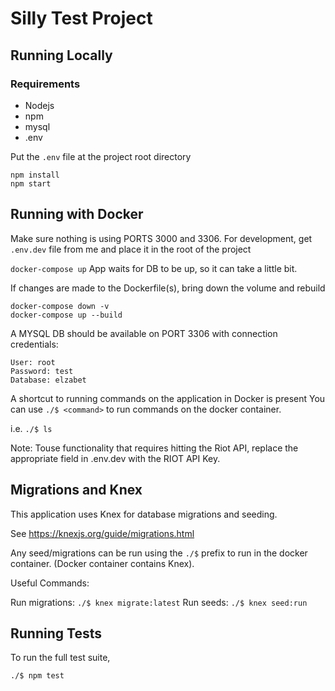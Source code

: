 # Silly Test Project

## Running Locally
### Requirements
- Nodejs
- npm
- mysql
- .env

Put the `.env` file at the project root directory

```
npm install
npm start
```

## Running with Docker
Make sure nothing is using PORTS 3000 and 3306.
For development, get `.env.dev` file from me and place it in the root of the project

`docker-compose up`
App waits for DB to be up, so it can take a little bit.

If changes are made to the Dockerfile(s), bring down the volume and rebuild
```
docker-compose down -v
docker-compose up --build
```

A MYSQL DB should be available on PORT 3306 with connection credentials:
```
User: root
Password: test
Database: elzabet
```

A shortcut to running commands on the application in Docker is present
You can use `./$ <command>` to run commands on the docker container.

i.e. `./$ ls` 

Note: Touse functionality that requires hitting the Riot API, replace the appropriate field in .env.dev with the RIOT API Key.

## Migrations and Knex
This application uses Knex for database migrations and seeding.

See https://knexjs.org/guide/migrations.html

Any seed/migrations can be run using the `./$` prefix to run in the docker container. (Docker container contains Knex).

Useful Commands:

Run migrations: `./$ knex migrate:latest`
Run seeds: `./$ knex seed:run`

## Running Tests
To run the full test suite, 
```
./$ npm test
```